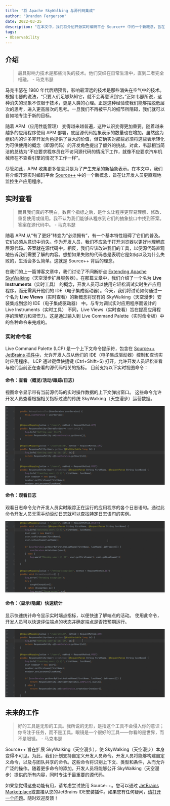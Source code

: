 ```yaml
---
title: "将 Apache SkyWalking 与源代码集成"
author: "Brandon Fergerson"
date: 2022-03-25
description: "在本文中，我们将介绍开源实时编码平台 Source++ 中的一个新概念，旨在让开发人员更直观地监控生产应用程序。"
tags:
- Observability
---
```


## 介绍

> 最具影响力技术是那些消失的技术。他们交织在日常生活中，直到二者完全相融。 - 马克韦瑟

马克韦瑟在 1980 年代后期预言，影响最深远的技术是那些消失在空气中的技术。根据韦瑟的说法，“只要人们足够熟知它，就不会再意识到它。”正如韦瑟所说，这种消失的现象不仅限于技术，更是人类的心理。正是这种经验使我们能够摆脱低层次的思考，进入更高层次的思考。一旦我们不再被平凡的细节所阻碍，我们就可以自如地专注于新的目标。

随着 APM（应用性能管理） 变得越来越普遍，这种认识变得更加重要。随着越来越多的应用程序使用 APM 部署，底层源代码抽象表示的数量也在增加。虽然这为组织内的许多非开发角色提供了巨大的价值，但它确实对那些必须将这些表示转化为可供使用的概念（即源代码）的开发角色提出了额外的挑战。对此，韦瑟相当简洁的总结为“不应要求程序员在不访问源代码的情况下工作，就像不应要求汽车机械师在不查看引擎的情况下工作一样”。

尽管如此，APM 收集更多信息只是为了产生充足的新抽象表示。在本文中，我们将介绍开源实时编码平台 [Source++](https://github.com/sourceplusplus/live-platform) 中的一个新概念，旨在让开发人员更直观地监控生产应用程序。

## 实时查看

> 而且我们真的不明白，数百个指标之后，是什么让程序更容易理解、修改、重复使用或借用。我不认为我们能够从程序到它们的抽象接口中找到答案。答案在源代码中。 - 马克韦瑟

随着 APM 从“有了更好”转变为“必须拥有”，有一个基本特性阻碍了它们的普及。它们必须从意识中消失。作为开发人员，我们不应急于打开浏览器以更好地理解底层源代码。答案就在源代码中。相反，我们应该改进我们的工具，以便源代码直观地告诉我们需要了解的内容。想想如果失败的代码总是表明它是如何以及为什么失败的，生活会多么简单。这就是 Source++ 背后的理念。

在我们的上一篇博客文章中，我们讨论了不间断断点 [Extending Apache SkyWalking](https://skywalking.apache.org/blog/2021-12-06-extend-skywalking-with-nbb/)（天空漫步扩展服务器）。在那篇文章中，我们介绍了一个名为 **Live Instruments**（实时工具） 的概念，开发人员可以使用它轻松调试实时生产应用程序，而无需离开他们的 IDE（电子集成驱动器）。今天，我们将讨论如何通过一个名为 **Live Views**（实时查看）的新概念将现有的 SkyWalking（天空漫步）安装集成到您的 IDE（电子集成驱动器） 中。与专为调试实时应用程序而设计的 Live Instruments（实时工具） 不同，Live Views（实时查看）旨在提高应用程序的理解力和领悟力。这是通过输入到 Live Command Palette（实时命令板）中的各种命令来完成的。

### 实时命令板

Live Command Palette (LCP) 是一个上下文命令提示符，包含在 [Source++ JetBrains 插件中](https://github.com/sourceplusplus/interface-jetbrains)，允许开发人员从他们的 IDE（电子集成驱动器）控制和查询实时应用程序。 LCP 通过键盘快捷键 (Ctrl+Shift+S) 打开，允许开发人员轻松查看与他们当前正在查看的源代码相关的指标。 目前支持以下实时视图命令：

#### 命令：查看（概览/活动/跟踪/日志）

视图命令显示带有当前源代码的实时操作数据的上下文弹出窗口。 这些命令允许开发人员查看根据相关指标过滤的传统 SkyWalking（天空漫步）运营数据。

![](view_command.gif)

#### 命令：观看日志

观看日志命令允许开发人员实时跟踪正在运行的应用程序的各个日志语句。通过此命令开发人员无需手动滚动日志就可以查找特定日志语句的实例。

![](watch_log_command.gif)

#### 命令：（显示/隐藏）快速统计

显示快速统计命令显示实时端点指标，以便快速了解端点的活动。 使用此命令，开发人员可以快速评估端点的状态并确定端点是否按预期运行。

![](show_quick_stats_command.gif)

## 未来的工作

> 好的工具是无形的工具。我所说的无形，是指这个工具不会侵入你的意识；你专注于任务，而不是工具。眼镜是一个很好的工具——你看的是世界，而不是眼镜。 - 马克韦瑟

Source++ 旨在扩展 SkyWalking（天空漫步），使 SkyWalking（天空漫步）本身变得不可见。为此，我们计划支持自定义开发人员命令。开发人员将能够构建自定义命令，以及与团队共享的命令。这些命令将识别上下文、类型和条件，从而允许广泛的操作。随着更多命令的添加，开发人员将能够公开 SkyWalking（天空漫步）提供的所有内容，同时专注于最重要的源代码。

如果您觉得这些功能有用，请考虑尝试使用 Source++。您可以通过 [JetBrains Marketplace](https://plugins.jetbrains.com/plugin/12033-source-)或直接从您的JetBrains IDE安装插件。如果您有任何疑问，[请打开一个问题](https://github.com/sourceplusplus/interface-jetbrains/issues)。随时欢迎反馈！
